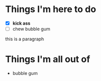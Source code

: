 # Things I'm here to do

[TodoList]::
*   [x] **kick ass**
*   [ ] chew bubble gum

[Paragraph]::
this is a paragraph

[Heading]::
# Things I'm all out of

*   bubble gum

[TodoList]:: (
    print
        console log: 'hello'
)
[TodoList]:: (
    kickAss
        this checkItem: '**kick ass**'.
)
[TodoList]:: (
    unkick
        this uncheckItem: '**kick ass**'.
)
